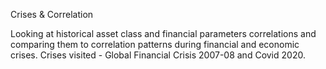 Crises & Correlation

Looking at historical asset class and financial parameters correlations and comparing them to correlation patterns during financial and economic crises. Crises visited - Global Financial Crisis 2007-08 and Covid 2020.


